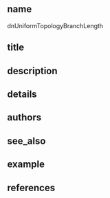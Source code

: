 ## name
dnUniformTopologyBranchLength
## title
## description
## details
## authors
## see_also
## example
## references
